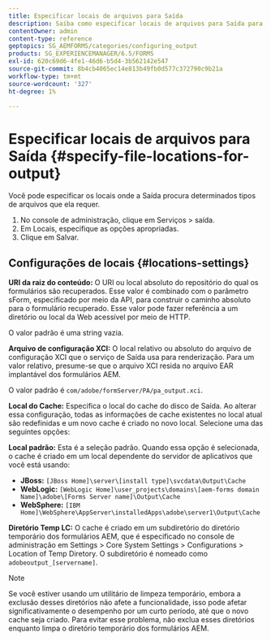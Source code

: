 ```yaml
---
title: Especificar locais de arquivos para Saída
description: Saiba como especificar locais de arquivos para Saída para determinados tipos de arquivos, por exemplo, URI da raiz do conteúdo, Arquivo de configuração XCI, Cache e Padrão.
contentOwner: admin
content-type: reference
geptopics: SG_AEMFORMS/categories/configuring_output
products: SG_EXPERIENCEMANAGER/6.5/FORMS
exl-id: 620c69d6-4fe1-46d6-b5d4-3b562142e547
source-git-commit: 8b4cb4065ec14e813b49fb0d577c372790c9b21a
workflow-type: tm+mt
source-wordcount: '327'
ht-degree: 1%

---
```


# Especificar locais de arquivos para Saída {#specify-file-locations-for-output}

Você pode especificar os locais onde a Saída procura determinados tipos de arquivos que ela requer.

1. No console de administração, clique em Serviços > saída.
1. Em Locais, especifique as opções apropriadas.
1. Clique em Salvar.

## Configurações de locais {#locations-settings}

**URI da raiz do conteúdo:** O URI ou local absoluto do repositório do qual os formulários são recuperados. Esse valor é combinado com o parâmetro sForm, especificado por meio da API, para construir o caminho absoluto para o formulário recuperado. Esse valor pode fazer referência a um diretório ou local da Web acessível por meio de HTTP.

O valor padrão é uma string vazia.

**Arquivo de configuração XCI:** O local relativo ou absoluto do arquivo de configuração XCI que o serviço de Saída usa para renderização. Para um valor relativo, presume-se que o arquivo XCI resida no arquivo EAR implantável dos formulários AEM.

O valor padrão é `com/adobe/formServer/PA/pa_output.xci`.

**Local do Cache:** Especifica o local do cache do disco de Saída. Ao alterar essa configuração, todas as informações de cache existentes no local atual são redefinidas e um novo cache é criado no novo local. Selecione uma das seguintes opções:

**Local padrão:** Esta é a seleção padrão. Quando essa opção é selecionada, o cache é criado em um local dependente do servidor de aplicativos que você está usando:

* **JBoss:** `[JBoss Home]\server\[install type]\svcdata\Output\Cache`
* **WebLogic:** `[WebLogic Home]\user_projects\domains\[aem-forms domain Name]\adobe\[Forms Server name]\Output\Cache`
* **WebSphere:** `[IBM Home]\WebSphere\AppServer\installedApps\adobe\server1\Output\Cache`

**Diretório Temp LC:** O cache é criado em um subdiretório do diretório temporário dos formulários AEM, que é especificado no console de administração em Settings > Core System Settings > Configurations > Location of Temp Diretory. O subdiretório é nomeado como `adobeoutput_[servername]`.

>[!NOTE]
>
>Se você estiver usando um utilitário de limpeza temporário, embora a exclusão desses diretórios não afete a funcionalidade, isso pode afetar significativamente o desempenho por um curto período, até que o novo cache seja criado. Para evitar esse problema, não exclua esses diretórios enquanto limpa o diretório temporário dos formulários AEM.
